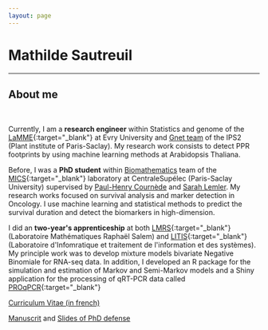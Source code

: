 ```yaml
---
layout: page
---
```


<div class="text-center">
  <h1> Mathilde Sautreuil</h1>
  <hr>
  <h2> About me</h2>
</div>
  <br/>
  
Currently, I am a **research engineer** within Statistics and genome of the [LaMME](http://www.math-evry.cnrs.fr/welcome){:target="\_blank"} at Evry University and [Gnet team](http://www.ips2.universite-paris-saclay.fr/en/research/pmin-department-plant-microbe-interactions-and-networks-biotic-interactions/gnet-genomics-networks.html) of the IPS2 (Plant institute of Paris-Saclay). My research work consists to detect PPR footprints by using machine learning methods at Arabidopsis Thaliana.

Before, I was a **PhD student** within <a href = 'http://biomathematics.mics.centralesupelec.fr/en'>Biomathematics</a> team of the [MICS](http://mics.centralesupelec.fr/en/){:target="\_blank"} laboratory at CentraleSupélec (Paris-Saclay University) supervised by [Paul-Henry Cournède](https://scholar.google.fr/citations?hl=fr&user=LGr1sroAAAAJ&view_op=list_works&sortby=pubdate) and [Sarah Lemler](https://sites.google.com/view/sarah-lemler). My research works focused on survival analysis and marker detection in Oncology. I use machine learning and statistical methods to predict the survival duration and detect the biomarkers in high-dimension.
                                        
I did an **two-year's apprenticeship** at both [LMRS](http://lmrs.univ-rouen.fr/){:target="\_blank"} (Laboratoire Mathématiques Raphaël Salem) and [LITIS](https://www.litislab.fr/accueil){:target="\_blank"} (Laboratoire d'Infomratique et traitement de l'information et des systèmes). My principle work was to develop mixture models bivariate Negative Binomiale for RNA-seq data. In addition, I developed an R package for the simulation and estimation of Markov and Semi-Markov models and a Shiny application for the processing of qRT-PCR data called [PROqPCR](https://qpcrapp.shinyapps.io/proqpcr/){:target="\_blank"}

[Curriculum Vitae (in french)](img/cv_MSautreuil.pdf)
<br>

[Manuscrit](img/manuscrit_MSautreuil_vf.pdf) and [Slides of PhD defense](img/soutenance_MSautreuil.pdf)
